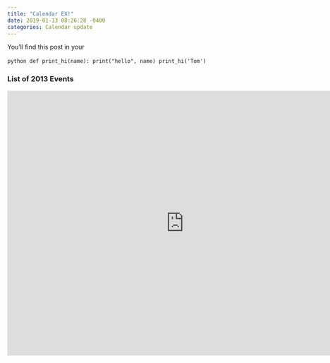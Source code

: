 ```yaml
---
title: "Calendar EX!"
date: 2019-01-13 08:26:28 -0400
categories: Calendar update
---
```

You’ll find this post in your

​```python
def print_hi(name):
  print("hello", name)
print_hi('Tom')
​```


<div class="span3">
	<h3>List of 2013 Events</h3>
<div id="upcoming"></div><!--/span-->
</div>
<iframe src="https://calendar.google.com/calendar/embed?title=Hello&amp;height=600&amp;wkst=1&amp;bgcolor=%23ffffff&amp;src=ugmun%40deepbio.co.kr&amp;color=%231B887A&amp;ctz=Asia%2FSeoul" style="border-width:0" width="800" height="600" frameborder="0" scrolling="no"></iframe>
